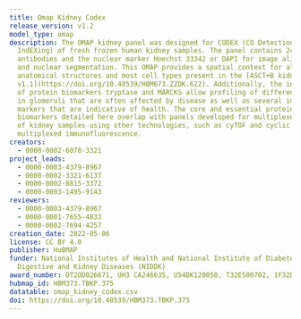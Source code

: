 ```yaml
---
title: Omap Kidney Codex
release_version: v1.2
model_type: omap
description: The OMAP kidney panel was designed for CODEX (CO Detection by
  IndEXing) of fresh frozen human kidney samples. The panel contains 24
  antibodies and the nuclear marker Hoechst 33342 or DAPI for image alignment
  and nuclear segmentation. This OMAP provides a spatial context for all
  anatomical structures and most cell types present in the [ASCT+B kidney table
  v1.1](https://doi.org/10.48539/HBM673.ZZDK.622). Additionally, the inclusion
  of protein biomarkers tryptase and MARCKS allow profiling of different regions
  in glomeruli that are often affected by disease as well as several immune cell
  markers that are indicative of health. The core and essential protein
  biomarkers detailed here overlap with panels developed for multiplexed imaging
  of kidney samples using other technologies, such as cyTOF and cyclic
  multiplexed immunofluorescence.
creators:
  - 0000-0002-6078-3321
project_leads:
  - 0000-0003-4379-8967
  - 0000-0002-3321-6137
  - 0000-0002-8815-3372
  - 0000-0003-1495-9143
reviewers:
  - 0000-0003-4379-8967
  - 0000-0001-7655-4833
  - 0000-0002-7694-4257
creation_date: 2022-05-06
license: CC BY 4.0
publisher: HuBMAP
funder: National Institutes of Health and National Institute of Diabetes and
  Digestive and Kidney Diseases (NIDDK)
award_number: OT2OD026671, UH3 CA246635, U54DK120058, T32ES00702, 1F32DK128887-01A1
hubmap_id: HBM373.TBKP.375
datatable: omap_kidney_codex.csv
doi: https://doi.org/10.48539/HBM373.TBKP.375
---
```

